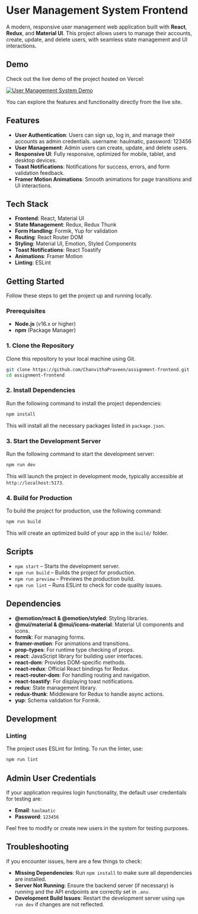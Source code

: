# User Management System Frontend

A modern, responsive user management web application built with **React**, **Redux**, and **Material UI**. This project allows users to manage their accounts, create, update, and delete users, with seamless state management and UI interactions.

## Demo

Check out the live demo of the project hosted on Vercel:

[![User Management System Demo](https://vercel.com/button)](https://assignment-frontend-beta.vercel.app/register)

You can explore the features and functionality directly from the live site.

## Features

- **User Authentication**: Users can sign up, log in, and manage their accounts as admin credentials.
username: haulmatic, password: 123456
- **User Management**: Admin users can create, update, and delete users.
- **Responsive UI**: Fully responsive, optimized for mobile, tablet, and desktop devices.
- **Toast Notifications**: Notifications for success, errors, and form validation feedback.
- **Framer Motion Animations**: Smooth animations for page transitions and UI interactions.

## Tech Stack

- **Frontend**: React, Material UI
- **State Management**: Redux, Redux Thunk
- **Form Handling**: Formik, Yup for validation
- **Routing**: React Router DOM
- **Styling**: Material UI, Emotion, Styled Components
- **Toast Notifications**: React Toastify
- **Animations**: Framer Motion
- **Linting**: ESLint

## Getting Started

Follow these steps to get the project up and running locally.

### Prerequisites

- **Node.js** (v16.x or higher)
- **npm** (Package Manager)

### 1. Clone the Repository

Clone this repository to your local machine using Git.

```bash
git clone https://github.com/ChanvithaPraveen/assignment-frontend.git
cd assignment-frontend
```

### 2. Install Dependencies

Run the following command to install the project dependencies:

```bash
npm install
```

This will install all the necessary packages listed in `package.json`.

### 3. Start the Development Server

Run the following command to start the development server:

```bash
npm run dev
```

This will launch the project in development mode, typically accessible at `http://localhost:5173`.

### 4. Build for Production

To build the project for production, use the following command:

```bash
npm run build
```

This will create an optimized build of your app in the `build/` folder.


## Scripts

- `npm start` – Starts the development server.
- `npm run build` – Builds the project for production.
- `npm run preview` – Previews the production build.
- `npm run lint` – Runs ESLint to check for code quality issues.

## Dependencies

- **@emotion/react & @emotion/styled**: Styling libraries.
- **@mui/material & @mui/icons-material**: Material UI components and icons.
- **formik**: For managing forms.
- **framer-motion**: For animations and transitions.
- **prop-types**: For runtime type checking of props.
- **react**: JavaScript library for building user interfaces.
- **react-dom**: Provides DOM-specific methods.
- **react-redux**: Official React bindings for Redux.
- **react-router-dom**: For handling routing and navigation.
- **react-toastify**: For displaying toast notifications.
- **redux**: State management library.
- **redux-thunk**: Middleware for Redux to handle async actions.
- **yup**: Schema validation for Formik.

## Development

### Linting

The project uses ESLint for linting. To run the linter, use:

```bash
npm run lint
```

## Admin User Credentials

If your application requires login functionality, the default user credentials for testing are:

- **Email**: `haulmatic`
- **Password**: `123456`

Feel free to modify or create new users in the system for testing purposes.

## Troubleshooting

If you encounter issues, here are a few things to check:

- **Missing Dependencies**: Run `npm install` to make sure all dependencies are installed.
- **Server Not Running**: Ensure the backend server (if necessary) is running and the API endpoints are correctly set in `.env`.
- **Development Build Issues**: Restart the development server using `npm run dev` if changes are not reflected.
